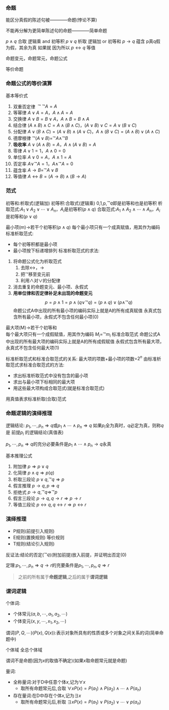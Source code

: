 ### 命题
能区分真假的陈述句被————命题(悖论不算)


不能再分解为更简单陈述句的命题————简单命题


$p \land q$ 合取 逻辑乘 and 初等积
$p \vee q$ 析取 逻辑加 or 初等和
$p \rightarrow q$ 蕴含 p真q假为假，其余为真 如果就 因为所以
$p \leftrightarrow q$ 等值


命题变元，命题常元，命题公式


等价命题

### 命题公式的等价演算
基本等价式
1. 双重否定律 $^{\rightharpoondown \rightharpoondown}A=A$
2. 等幂律 $A\vee A=A$，$A\land A=A$
3. 交换律 $A\vee B=B\vee A$，$A\land B=B\land A$
4. 结合律 $(A\land B)\land C=A\land (B\land C)$，$(A\vee B)\vee C=A\vee (B\vee C)$
5. 分配律 $A\vee (B\land C)=(A\vee B)\land(A\vee C)$，$A\land (B\vee C)=(A\land B)\vee(A\land C)$
6. 德摩根律 $^{\rightharpoondown}(A\vee B)=^{\rightharpoondown}A\land ^{\rightharpoondown}B$
7. **吸收率** $A\vee (A\land B)=A$，$A\land (A\vee B)=A$
8. 零律 $A\vee 1=1$，$A\land 0=0$
9. 单位率 $A\vee0=A$，$A\land1=A$
10. 否定率 $A\vee ^{\rightharpoondown}A=1$，$A\land ^{\rightharpoondown}A=0$
11. 蕴含率 $A\rightarrow B=^{\rightharpoondown}A\vee B$
12. 等值律 $A \leftrightarrow B=(A\rightarrow B)\land (B\rightarrow A)$


### 范式
初等和:析取式(逻辑加)
初等积:合取式(逻辑乘)
0,1,p,$^{\rightharpoondown}q$即是初等和也是初等积
析取范式:$A_1\vee A_2\vee \cdots\vee A_n$，$A_i$是初等积($p\land q$)
合取范式:$A_1\land A_2\land \cdots\land A_n$，$A_i$是初等和($p\vee q$)


最小项(m)->若干个初等积($p\land q$)
每个最小项只有一个成真赋值，用其作为编码
标准析取范式:
* 每个初等积都是最小项
* 最小项按下标递增排列
标准析取范式的求法:
1. 将命题公式化为析取范式
    1. 去除$\leftrightarrow$，$\to$
    2. 把$^{\rightharpoondown}$移至变元前
    3. 利用$\land$对$\vee$的分配律
2. 消去重复的命题变元、最小项、永假式
3. **用单位律和否定律补足未出现的命题变元**
$$p=p\land 1=p\land(q\vee ^{\rightharpoondown}q)=(p\land q)\vee(p\land ^{\rightharpoondown}q)$$
命题公式A中出现的所有最小项的编码实际上就是A的所有成真赋值
永真式包含所有最小项，永假式不包含任何最小项(0)


最大项(M)->若干个初等和  
每个最大项只有一个成假赋值，用其作为编码
$M_i=^{\rightharpoondown}m_i$
标准合取范式
命题公式A中出现的所有最大项的编码实际上就是A的所有成假赋值
永假式包含所有最大项，永真式不包含任何最大项(1)


标准析取范式和标准合取范式的关系:
最大项的项数+最小项的项数=$2^n$
由标准析取范式求标准合取范式的方法:
* 求出标准析取范式中没有包含的最小项
* 求出与最小项下标相同的最大项
* 用这些最大项构成合取范式(就是标准合取范式)


用真值表求标准析取(合取)范式


### 命题逻辑的演绎推理
逻辑结论:
$p_1,\cdots,p_n\Rightarrow q$或$p_1\land \cdots\land p_n\Rightarrow q$
如果$p_i$全为真时，$q$必定为真，则称$q$是 前提$p_i$ 的逻辑结论(真值表)

$p_1,\cdots,p_n\Rightarrow q$的充分必要条件是$p_1\land \cdots \land p_n\rightarrow q$永真


基本推理公式
1. 附加律 $p\Rightarrow p\vee q$
2. 化简律 $p\land q\Rightarrow p(q)$
3. 析取三段论 $p\vee q,^{\rightharpoondown}q\Rightarrow p$
4. 假言推理 $p\rightarrow q,p\Rightarrow q$
5. 拒绝式 $p\rightarrow q,^{\rightharpoondown}q\Rightarrow ^{\rightharpoondown}p$
6. 假言三段论 $p\rightarrow q,q\rightarrow r\Rightarrow p \rightarrow r$
7. 等值三段论 $p\leftrightarrow q,q\leftrightarrow r\Rightarrow p\leftrightarrow r$


### 演绎推理

* P规则(前提引入规则) 
* E规则(置换规则) 等价规则
* T规则(结论引入规则)


反证法:结论的否定($^\rightharpoondown q$)(附加前提)放入前提，并证明出否定(0)

定理:$p_1,\cdots,p_n \Rightarrow q\rightarrow r$的充要条件是$p_1,\cdots,p_n,q\Rightarrow r$


> 之前的所有属于**命题逻辑**,之后的属于**谓词逻辑**


### 谓词逻辑


个体词:
* 个体常元($a,b,\cdots,a_1,a_2,\cdots$)
* 个体变元($x,y,\cdots,x_1,x_2,\cdots$)

谓词($P,Q,\cdots$)($P(x),Q(x)$):表示对象所具有的性质或多个对象之间关系的词(简单命题中)

个体域
全总个体域

谓词不是命题(因为$x$的取值不确定)(如果$x$取命题常元就是命题)


量词:
* 全称量词:对于D中任意个体$x$,记为$\forall x$ 
    * 取所有命题常元后,合取 $\forall x P(x)=P(a_1)\land P(a_2) \land \cdots \land P(a_n)$
* 存在量词:在D中存在个体$x$,记为$\exists x$
    * 取所有命题常元后,析取 $\exists x P(x)= P(a_1) \vee P(a_2) \vee \cdots \vee p(a_n)$
